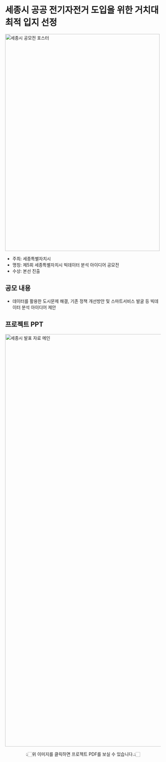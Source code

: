 # 세종시 공공 전기자전거 도입을 위한 거치대 최적 입지 선정

<img src="https://github.com/user-attachments/assets/5f9fe84d-e49d-4157-a16a-0d8c766c16f6" alt="세종시 공모전 포스터" width="500" height="700">

- 주최: 세종특별자치시
- 명칭: 제5회 세종특별자치시 빅데이터 분석 아이디어 공모전
- 수상: 본선 진출

## 공모 내용
- 데이터를 활용한 도시문제 해결, 기존 정책 개선방안 및 스마트서비스 발굴 등 빅데이터 분석 아이디어 제안

## 프로젝트 PPT
[<img width="1330" alt="세종시 발표 자료 메인" src="https://github.com/user-attachments/assets/eaa1324c-704e-40dc-8d86-13677b249d78">](https://github.com/hyenns/sejongcity_project/blob/main/%E1%84%91%E1%85%B3%E1%84%85%E1%85%A9%E1%84%8C%E1%85%A6%E1%86%A8%E1%84%90%E1%85%B3_%E1%84%87%E1%85%A1%E1%86%AF%E1%84%91%E1%85%AD%E1%84%8C%E1%85%A1%E1%84%85%E1%85%AD.pdf)
<div align="center"> 👆🏻위 이미지를 클릭하면 프로젝트 PDF를 보실 수 있습니다.👆🏻 </div><br>


